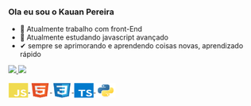 ### Ola eu sou o Kauan Pereira
- 🔭  Atualmente trabalho com front-End
- 🌱 Atualmente estudando javascript avançado 
-  ✔ sempre se aprimorando e aprendendo coisas novas, aprendizado rápido
<div>
  <a href="https://github.com/KAUANPEREIRA">
  <img height="180em" src="https://github-readme-stats.vercel.app/api?username=KAUANPEREIRA&show_icons=true&theme=dark&include_all_commits=true&count_private=true"/>
  <img height="180em" src="https://github-readme-stats.vercel.app/api/top-langs/?username=KAUANPEREIRA&layout=compact&langs_count=7&theme=dark"/>
</div>

<div style = "display: inline_block"><br>
   <img align="center" alt="Rafa-Ts" height="30" width="40" src="https://raw.githubusercontent.com/devicons/devicon/master/icons/javascript/javascript-plain.svg">
  <img align="center" alt="Rafa-Ts" height="30" width="40" src="https://raw.githubusercontent.com/devicons/devicon/master/icons/html5/html5-original.svg"> 
  <img align="center" alt="Rafa-Ts" height="30" width="40" src="https://raw.githubusercontent.com/devicons/devicon/master/icons/css3/css3-original.svg">
  <img align="center" alt="Rafa-Ts" height="30" width="40" src="https://raw.githubusercontent.com/devicons/devicon/master/icons/typescript/typescript-plain.svg">
   <img align="center" alt="Rafa-Ts" height="30" width="40" src="https://raw.githubusercontent.com/devicons/devicon/master/icons/python/python-original.svg">
  
 </div>






